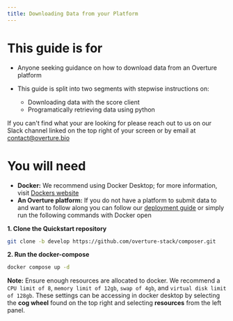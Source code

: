```yaml
---
title: Downloading Data from your Platform
---
```


# This guide is for

- Anyone seeking guidance on how to download data from an Overture platform


- This guide is split into two segments with stepwise instructions on:
  - Downloading data with the score client
  - Programatically retrieving data using python

<Note title="Help us make our guides better">If you can't find what your are looking for please reach out to us on our Slack channel linked on the top right of your screen or by email at contact@overture.bio</Note>

# You will need

- **Docker:** We recommend using Docker Desktop; for more information, visit [Dockers website](https://www.docker.com/products/docker-desktop/)
- **An Overture platform:** If you do not have a platform to submit data to and want to follow along you can follow our [deployment guide](/guides/deployment) or simply run the following commands with Docker open

**1. Clone the Quickstart repository**

```bash
git clone -b develop https://github.com/overture-stack/composer.git
```

**2. Run the docker-compose**

```bash
docker compose up -d
```

<Warning>**Note:** Ensure enough resources are allocated to docker. We recommend a `CPU limit of 8`, `memory limit of 12gb`, `swap of 4gb`, and `virtual disk limit of 128gb`. These settings can be accessing in docker desktop by selecting the **cog wheel** found on the top right and selecting **resources** from the left panel.</Warning>

